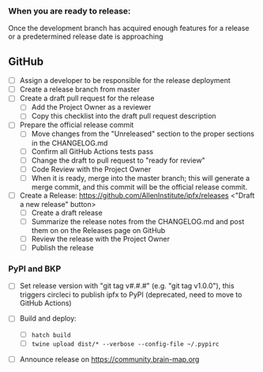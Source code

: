 ### When you are ready to release:
Once the development branch has acquired enough features for a release
or a predetermined release date is approaching

## GitHub

- [ ] Assign a developer to be responsible for the release deployment
- [ ] Create a release branch from master
- [ ] Create a draft pull request for the release
  - [ ] Add the Project Owner as a reviewer
  - [ ] Copy this checklist into the draft pull request description
- [ ] Prepare the official release commit
  - [ ] Move changes from the "Unreleased" section to the proper sections in the CHANGELOG.md
  - [ ] Confirm all GitHub Actions tests pass
  - [ ] Change the draft to pull request to "ready for review"
  - [ ] Code Review with the Project Owner
  - [ ] When it is ready, merge into the master branch; this will generate a merge commit, and this commit will be the official release commit.
- [ ] Create a Release: https://github.com/AllenInstitute/ipfx/releases <"Draft a new release" button>
  - [ ] Create a draft release
  - [ ] Summarize the release notes from the CHANGELOG.md and post them on on the Releases page on GitHub
  - [ ] Review the release with the Project Owner
  - [ ] Publish the release

### PyPI and BKP

- [ ] Set release version with "git tag v#.#.#" (e.g. "git tag v1.0.0"), this triggers circleci to publish ipfx to PyPI (deprecated, need to move to GitHub Actions)
- [ ] Build and deploy:
    - [ ] `hatch build`
    - [ ] `twine upload dist/* --verbose --config-file ~/.pypirc`
- [ ] Announce release on https://community.brain-map.org

